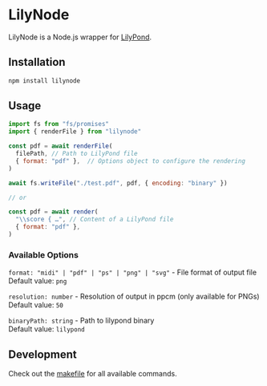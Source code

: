 # LilyNode

LilyNode is a Node.js wrapper for [LilyPond](https://lilypond.org/).


## Installation

```sh
npm install lilynode
```


## Usage

```js
import fs from "fs/promises"
import { renderFile } from "lilynode"

const pdf = await renderFile(
  filePath, // Path to LilyPond file
  { format: "pdf" },  // Options object to configure the rendering
)

await fs.writeFile("./test.pdf", pdf, { encoding: "binary" })

// or

const pdf = await render(
  "\\score { …", // Content of a LilyPond file
  { format: "pdf" },
)
```


### Available Options

`format: "midi" | "pdf" | "ps" | "png" | "svg"` - File format of output file \
Default value: `png`

`resolution: number` - Resolution of output in ppcm (only available for PNGs) \
Default value: `50`

`binaryPath: string` - Path to lilypond binary \
Default value: `lilypond`


## Development

Check out the [makefile](./makefile) for all available commands.
